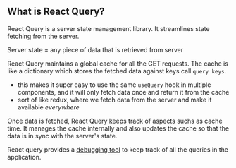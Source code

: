 ## What is React Query?

React Query is a server state management library. It streamlines state fetching from the server.

Server state = any piece of data that is retrieved from server

React Query maintains a global cache for all the GET requests. The cache is like a dictionary which stores the fetched data against keys call `query keys`.
  - this makes it super easy to use the same `useQuery` hook in multiple components, and it will only fetch data once and return it from the cache
  - sort of like redux, where we fetch data from the server and make it available _everywhere_

Once data is fetched, React Query keeps track of aspects suchs as cache time. It manages the cache internally and also updates the cache so that the data is in sync with the server's state.

React query provides a [debugging tool](https://react-query.tanstack.com/devtools) to keep track of all the queries in the application.

